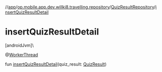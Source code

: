 //[app](../../../index.md)/[op.mobile.app.dev.willkj8.travelling.repository](../index.md)/[QuizResultRepository](index.md)/[insertQuizResultDetail](insert-quiz-result-detail.md)

# insertQuizResultDetail

[androidJvm]\

@[WorkerThread](https://developer.android.com/reference/kotlin/androidx/annotation/WorkerThread.html)

fun [insertQuizResultDetail](insert-quiz-result-detail.md)(quiz_result: [QuizResult](../../op.mobile.app.dev.willkj8.travelling.model/-quiz-result/index.md))
